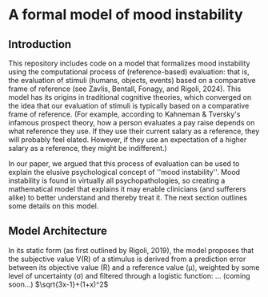 

# A formal model of mood instability

## Introduction 
This repository includes code on a model that formalizes mood instability using the computational process of (reference-based) evaluation: that is, the evaluation of stimuli (humans, objects, events) based on a comparative frame of reference (see Zavlis, Bentall, Fonagy, and Rigoli, 2024). This model has its origins in traditional cognitive theories, which converged on the idea that our evaluation of stimuli is typically based on a comparative frame of reference. (For example, according to Kahneman & Tversky's infamous prospect theory, how a person evaluates a pay raise depends on what reference they use. If they use their current salary as a reference, they will probably feel elated. However, if they use an expectation of a higher salary as a reference, they might be indifferent.) 

In our paper, we argued that this process of evaluation can be used to explain the elusive psychological concept of ''mood instability''. Mood instability is found in virtually all psychopathologies, so creating a mathematical model that explains it may enable clinicians (and sufferers alike) to better understand and thereby treat it. The next section outlines some details on this model. 

## Model Architecture
In its static form (as first outlined by Rigoli, 2019), the model proposes that the subjective value V(R) of a stimulus is derived from a prediction error between its objective value (R) and a reference value (μ), weighted by some level of uncertainty (σ) and filtered through a logistic function: 
... (coming soon...) 
$\sqrt{3x-1}+(1+x)^2$
